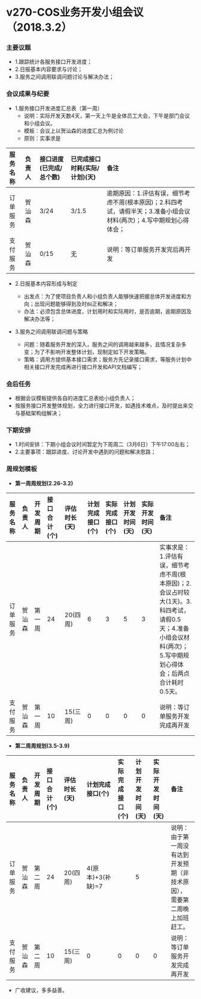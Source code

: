 # v270-COS业务开发小组会议（2018.3.2）

### 主要议题

* 1.跟踪统计各服务接口开发进度；
* 2.日报基本内容要求与讨论；
* 3.服务之间调用联调问题讨论与解决办法；

### 会议成果与纪要

* 1.服务接口开发进度汇总表（第一周）
	* 说明：实际开发天数4天，第一天上午是全体员工大会，下午是部门会议和小组会议。
	* 模板：会议上以贺汕森的进度汇总为例讨论
	* 原则：实事求是

|服务名称|负责人|接口进度(已完成/总个数)|已完成接口时耗(实际/计划)(天)|备注|
|:------|:------|:------|:------|:------|
|订单服务|贺汕森|3/24|3/1.5|逾期原因：1.评估有误，细节考虑不周(根本原因)；2.科四考试，请假半天；3.准备小组会议材料(两次)；4.写中期规划心得体会；|
|支付服务|贺汕森|0/15|无|说明：等订单服务开发完后再开发|

* 2.日报基本内容形成与制定
	* 出发点：为了使项目负责人和小组负责人能够快速把握总体开发进度和方向；出现问题能够得到及时纠正和解决；
	* 办法：必须包含总体进度，计划用时和实际用时，是否逾期，逾期原因及解决办法等；

* 3.服务之间调用联调问题与策略
	* 问题：随着服务开发的深入，服务之间的调用越来越多，且情况复杂多变；为了不影响开发整体计划，现制定如下开发策略。
	* 策略：调用方提供基本接口需求；服务方先记录接口需求，等服务计划中相关接口开发完成再进行接口开发和API文档编写；

### 会后任务

* 根据会议模板提供各自的进度汇总表给小组负责人；
* 按服务接口开发整体规划，全力进行接口开发，如遇技术难点，及时提出来交与基础架构组解决；

### 下期安排

* 1.时间安排：下期小组会议时间暂定为下周周二（3月6日）下午17:00左右；
* 2.主要事项：跟踪进度、讨论开发中遇到的问题和解决思路；

### 周规划模板

* **第一周周规划(2.26-3.2)**

|服务名称|负责人|开发周期|接口合计(个)|评估时长(天)|计划完成接口(个)|实际完成接口(个)|计划开发时间(天)|实际开发时间(天)|备注|
|:------|:------|:------|:------|:------|:------|:------|:------|:------|:------|
|订单服务|贺汕森|第一周|24|20(四周)|6|3|5|3|实事求是：1.评估有误，细节考虑不周(根本原因)；2.会议占时较大(1天)。3.科四考试，请假0.5天；4.准备小组会议材料(两次)；5.写中期规划心得体会；后两点合计耗时0.5天。|
|支付服务|贺汕森|第一周|10|15(三周)|0|0|0|0|说明：等订单服务开发完成再开发|

* **第二周周规划(3.5-3.9)**

|服务名称|负责人|开发周期|接口合计(个)|评估时长(天)|计划完成接口(个)|实际完成接口(个)|计划开发时间(天)|实际开发时间(天)|备注|
|:------|:------|:------|:------|:------|:------|:------|:------|:------|:------|
|订单服务|贺汕森|第二周|24|20(四周)|4(原本)+3(补缺)=7| |5| |说明：由于第一周没有达到开发预期（非技术原因），需要第二周晚上加班赶工。|
|支付服务|贺汕森|第二周|10|15(三周)|0|0|0|0|说明：等订单服务开发完成再开发|

* 广收建议，多多益善。
